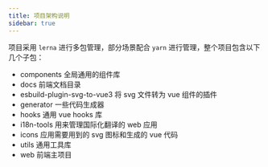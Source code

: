 ```yaml
---
title: 项目架构说明
sidebar: true
---
```


项目采用 `lerna` 进行多包管理，部分场景配合 `yarn` 进行管理，整个项目包含以下几个子包：

- components 全局通用的组件库
- docs 前端文档目录
- esbuild-plugin-svg-to-vue3 将 svg 文件转为 vue 组件的插件
- generator 一些代码生成器
- hooks 通用 vue hooks 库
- i18n-tools 用来管理国际化翻译的 web 应用
- icons 应用需要用到的 svg 图标和生成的 vue 代码
- utils 通用工具库
- web 前端主项目
